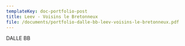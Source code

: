 ```yaml
---
templateKey: doc-portfolio-post
title: Leev - V﻿oisins le Bretonneux
file: /documents/portfolio-dalle-bb-leev-voisins-le-bretonneux.pdf
---
```

DALLE BB